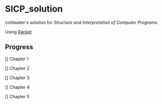 # SICP_solution

coldwater's solution for *Structure and Interpretation of Computer Programs*

Using [Racket](https://www.racket-lang.org)

## Progress

[] Chapter 1

[] Chapter 2

[] Chapter 3

[] Chapter 4

[] Chapter 5

